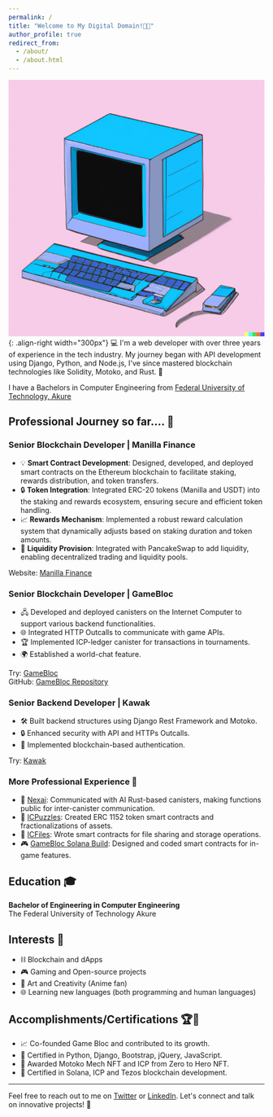 ```yaml
---
permalink: /
title: "Welcome to My Digital Domain!🤞🌐"
author_profile: true
redirect_from: 
  - /about/
  - /about.html
---
```



![Illustration](/images/comp.webp){: .align-right width="300px"} 
💻 I'm a web developer with over three years of experience in the tech industry. My journey began with API development using Django, Python, and Node.js, I've since mastered blockchain technologies like Solidity, Motoko, and Rust. 🚀

I have a Bachelors in Computer Engineering from [Federal University of Technology, Akure](https://futa.edu.ng/)

## Professional Journey so far.... 💼

### Senior Blockchain Developer | Manilla Finance
- 💡 **Smart Contract Development**: Designed, developed, and deployed smart contracts on the Ethereum blockchain to facilitate staking, rewards distribution, and token transfers.
- 🔒 **Token Integration**: Integrated ERC-20 tokens (Manilla and USDT) into the staking and rewards ecosystem, ensuring secure and efficient token handling.
- 📈 **Rewards Mechanism**: Implemented a robust reward calculation system that dynamically adjusts based on staking duration and token amounts.
- 🌊 **Liquidity Provision**: Integrated with PancakeSwap to add liquidity, enabling decentralized trading and liquidity pools.


Website: [Manilla Finance](https://manilla.finance/)



### Senior Blockchain Developer | GameBloc
- 🖧 Developed and deployed canisters on the Internet Computer to support various backend functionalities.
- 🌐 Integrated HTTP Outcalls to communicate with game APIs.
- 🏆 Implemented ICP-ledger canister for transactions in tournaments.
- 🌍 Established a world-chat feature.

Try: [GameBloc](https://cv4ma-4qaaa-aaaal-adntq-cai.icp0.io/)  
GitHub: [GameBloc Repository](https://github.com/Game-Bloc/Gamebloc-ICP)



### Senior Backend Developer | Kawak
- 🛠️ Built backend structures using Django Rest Framework and Motoko.
- 🔒 Enhanced security with API and HTTPs Outcalls.
- 🔐 Implemented blockchain-based authentication.

Try: [Kawak](https://3ysab-rqaaa-aaaan-qaewq-cai.ic0.app/)



### More Professional Experience 💼
- 🤖 [Nexai](https://ahiu5-dyaaa-aaaak-aepta-cai.icp0.io/#/): Communicated with AI Rust-based canisters, making functions public for inter-canister communication.
- 🧩 [ICPuzzles](http://icpuzzles.com/): Created ERC 1152 token smart contracts and fractionalizations of assets.
- 📂 [ICFiles](https://github.com/successaje/IC_FIles): Wrote smart contracts for file sharing and storage operations.
- 🎮 [GameBloc Solana Build](https://gamebloc-solana-build.vercel.app/): Designed and coded smart contracts for in-game features.



## Education 🎓
**Bachelor of Engineering in Computer Engineering**  
The Federal University of Technology Akure  

## Interests 🌟
- ⛓️ Blockchain and dApps
- 🎮 Gaming and Open-source projects
- 🎨 Art and Creativity (Anime fan)
- 🌐 Learning new languages (both programming and human languages)

## Accomplishments/Certifications 🏆📜
- 📈 Co-founded Game Bloc and contributed to its growth.
- 📜 Certified in Python, Django, Bootstrap, jQuery, JavaScript.
- 🏅 Awarded Motoko Mech NFT and ICP from Zero to Hero NFT.
- 🔗 Certified in Solana, ICP and Tezos blockchain development.


---
Feel free to reach out to me on [Twitter](https://x.com/aj_success) or [LinkedIn](https://www.linkedin.com/in/success-aje-373979201/). Let's connect and talk on innovative projects! 🤝
